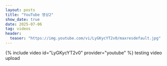 ```yaml
---
layout: posts
title: "YouTube 영상2"
show_date: true
date: 2025-07-06
tag: videos
header:
  teaser: "https://img.youtube.com/vi/LyGKycYT2v0/maxresdefault.jpg"
---
```

{% include video id="LyGKycYT2v0" provider="youtube" %}
testing video upload
